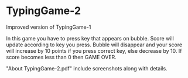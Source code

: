 # TypingGame-2
Improved version of TypingGame-1

In this game you have to press key that appears on bubble. Score will 
update according to key you press. Bubble will disappear and your score
will increase by 10 points if you press correct key, else decrease by 10.
If score becomes less than 0 then GAME OVER.

"About TypingGame-2.pdf" include screenshots along with details.
